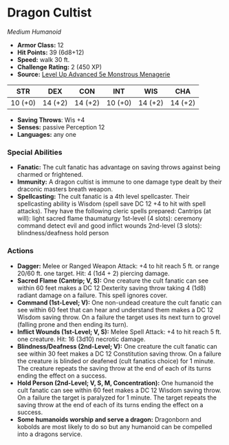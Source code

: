 # Dragon Cultist

*Medium* *Humanoid*

- **Armor Class:** 12
- **Hit Points:** 39 (6d8+12)
- **Speed:** walk 30 ft.
- **Challenge Rating:** 2 (450 XP)
- **Source:** [Level Up Advanced 5e Monstrous Menagerie](https://www.levelup5e.com)

| STR | DEX | CON | INT | WIS | CHA |
| --- | --- | --- | --- | --- | --- |
| 10 (+0) | 14 (+2) | 14 (+2) | 10 (+0) | 14 (+2) | 14 (+2) |

- **Saving Throws**: Wis +4
- **Senses:** passive Perception 12
- **Languages:** any one
### Special Abilities
- **Fanatic:** The cult fanatic has advantage on saving throws against being charmed or frightened.
- **Immunity:** A dragon cultist is immune to one damage type dealt by their draconic masters breath weapon.
- **Spellcasting:** The cult fanatic is a 4th level spellcaster. Their spellcasting ability is Wisdom (spell save DC 12  +4 to hit with spell attacks). They have the following cleric spells prepared:  Cantrips (at will): light  sacred flame  thaumaturgy  1st-level (4 slots): ceremony  command  detect evil and good  inflict wounds  2nd-level (3 slots): blindness/deafness  hold person
### Actions
- **Dagger:** Melee or Ranged Weapon Attack: +4 to hit  reach 5 ft. or range 20/60 ft.  one target. Hit: 4 (1d4 + 2) piercing damage.
- **Sacred Flame (Cantrip; V, S):** One creature the cult fanatic can see within 60 feet makes a DC 12 Dexterity saving throw  taking 4 (1d8) radiant damage on a failure. This spell ignores cover.
- **Command (1st-Level; V):** One non-undead creature the cult fanatic can see within 60 feet that can hear and understand them makes a DC 12 Wisdom saving throw. On a failure  the target uses its next turn to grovel (falling prone and then ending its turn).
- **Inflict Wounds (1st-Level; V, S):** Melee Spell Attack: +4 to hit  reach 5 ft.  one creature. Hit: 16 (3d10) necrotic damage.
- **Blindness/Deafness (2nd-Level; V):** One creature the cult fanatic can see within 30 feet makes a DC 12 Constitution saving throw. On a failure  the creature is blinded or deafened (cult fanatics choice) for 1 minute. The creature repeats the saving throw at the end of each of its turns  ending the effect on a success.
- **Hold Person (2nd-Level; V, S, M, Concentration):** One humanoid the cult fanatic can see within 60 feet makes a DC 12 Wisdom saving throw. On a failure  the target is paralyzed for 1 minute. The target repeats the saving throw at the end of each of its turns  ending the effect on a success.
- **Some humanoids worship and serve a dragon:** Dragonborn and kobolds are most likely to do so  but any humanoid can be compelled into a dragons service.
